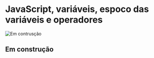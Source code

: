 # JavaScript, variáveis, espoco das variáveis e operadores

![Em contrusção](https://pixabay.com/get/g73d7020318f7aff5388ea1bb340f0e7c28b0947d77792892cf704ae2e42597ecfd1f321aab4d1f84a1bcf001030b2a28_1920.jpg)
## Em construção 
